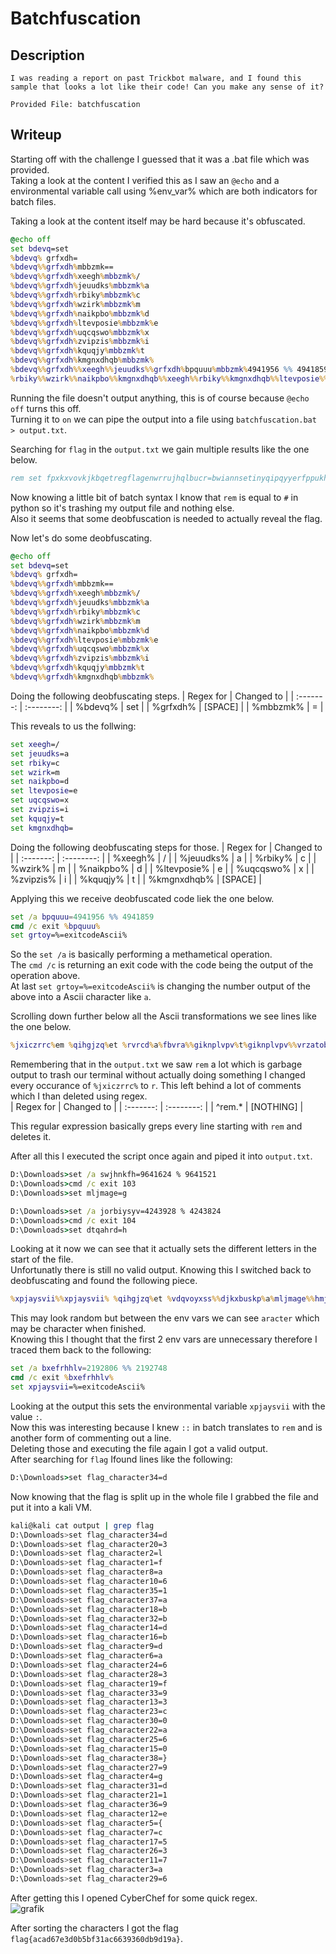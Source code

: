 # Batchfuscation

## Description
```
I was reading a report on past Trickbot malware, and I found this sample that looks a lot like their code! Can you make any sense of it? 

Provided File: batchfuscation
```

## Writeup
Starting off with the challenge I guessed that it was a .bat file which was provided. <br/>
Taking a look at the content I verified this as I saw an `@echo` and a environmental variable call using %env_var% which are both indicators for batch files. <br/>

Taking a look at the content itself may be hard because it's obfuscated. <br/>
```bat
@echo off
set bdevq=set
%bdevq% grfxdh= 
%bdevq%%grfxdh%mbbzmk==
%bdevq%%grfxdh%xeegh%mbbzmk%/
%bdevq%%grfxdh%jeuudks%mbbzmk%a
%bdevq%%grfxdh%rbiky%mbbzmk%c
%bdevq%%grfxdh%wzirk%mbbzmk%m
%bdevq%%grfxdh%naikpbo%mbbzmk%d
%bdevq%%grfxdh%ltevposie%mbbzmk%e
%bdevq%%grfxdh%uqcqswo%mbbzmk%x
%bdevq%%grfxdh%zvipzis%mbbzmk%i
%bdevq%%grfxdh%kquqjy%mbbzmk%t
%bdevq%%grfxdh%kmgnxdhqb%mbbzmk% 
%bdevq%%grfxdh%%xeegh%%jeuudks%%grfxdh%bpquuu%mbbzmk%4941956 %% 4941859
%rbiky%%wzirk%%naikpbo%%kmgnxdhqb%%xeegh%%rbiky%%kmgnxdhqb%%ltevposie%%uqcqswo%%zvipzis%%kquqjy%%kmgnxdhqb%%bpquuu%
```

Running the file doesn't output anything, this is of course because `@echo off` turns this off. <br/>
Turning it to `on` we can pipe the output into a file using `batchfuscation.bat > output.txt`. <br/>

Searching for `flag` in the `output.txt` we gain multiple results like the one below. <br/>
```bat
rem set fpxkxvovkjkbqetregflagenwrrujhqlbucr=bwiannsetinyqipqyyerfppukhzqjpugogktrlqzybzijbhcsvhoiksgelgryr 
```

Now knowing a little bit of batch syntax I know that `rem` is equal to `#` in python so it's trashing my output file and nothing else. <br/>
Also it seems that some deobfuscation is needed to actually reveal the flag. <br/>

Now let's do some deobfuscating. <br/>
```bat
@echo off
set bdevq=set
%bdevq% grfxdh= 
%bdevq%%grfxdh%mbbzmk==
%bdevq%%grfxdh%xeegh%mbbzmk%/
%bdevq%%grfxdh%jeuudks%mbbzmk%a
%bdevq%%grfxdh%rbiky%mbbzmk%c
%bdevq%%grfxdh%wzirk%mbbzmk%m
%bdevq%%grfxdh%naikpbo%mbbzmk%d
%bdevq%%grfxdh%ltevposie%mbbzmk%e
%bdevq%%grfxdh%uqcqswo%mbbzmk%x
%bdevq%%grfxdh%zvipzis%mbbzmk%i
%bdevq%%grfxdh%kquqjy%mbbzmk%t
%bdevq%%grfxdh%kmgnxdhqb%mbbzmk% 
```

Doing the following deobfuscating steps.
| Regex for | Changed to |
| :-------: | :--------: |
| %bdevq% | set |
| %grfxdh% | [SPACE] |
| %mbbzmk% | = |

This reveals to us the follwing:
```bat
set xeegh=/
set jeuudks=a
set rbiky=c
set wzirk=m
set naikpbo=d
set ltevposie=e
set uqcqswo=x
set zvipzis=i
set kquqjy=t
set kmgnxdhqb= 
```

Doing the following deobfuscating steps for those.
| Regex for | Changed to |
| :-------: | :--------: |
| %xeegh% | / |
| %jeuudks% | a |
| %rbiky% | c |
| %wzirk% | m |
| %naikpbo% | d |
| %ltevposie% | e |
| %uqcqswo% | x |
| %zvipzis% | i |
| %kquqjy% | t |
| %kmgnxdhqb% | [SPACE] |

Applying this we receive deobfuscated code liek the one below. <br/>
```bat
set /a bpquuu=4941956 %% 4941859
cmd /c exit %bpquuu%
set grtoy=%=exitcodeAscii%
```

So the `set /a` is basically performing a methametical operation. <br/>
The `cmd /c` is returning an exit code with the code being the output of the operation above. <br/>
At last `set grtoy=%=exitcodeAscii%` is changing the number output of the above into a Ascii character like `a`. <br/>

Scrolling down further below all the Ascii transformations we see lines like the one below. <br/>
```bat
%jxiczrrc%em %qihgjzq%et %rvrcd%a%fbvra%%giknplvpv%t%giknplvpv%%vrzatob%%xulqq%%rvrcd%%znvbyce%%djkxbuskp%%mljmage%%dtqahrd%m
```

Remembering that in the `output.txt` we saw `rem` a lot which is garbage output to trash our terminal without actually doing something I changed every occurance of `%jxiczrrc%` to `r`. This left behind a lot of comments which I than deleted using regex. <br/>
| Regex for | Changed to |
| :-------: | :--------: |
| ^rem.* | [NOTHING] |

This regular expression basically greps every line starting with `rem` and deletes it. <br/>

After all this I executed the script once again and piped it into `output.txt`. <br/>
```bat
D:\Downloads>set /a swjhnkfh=9641624 % 9641521 
D:\Downloads>cmd /c exit 103 
D:\Downloads>set mljmage=g 

D:\Downloads>set /a jorbiysyv=4243928 % 4243824 
D:\Downloads>cmd /c exit 104 
D:\Downloads>set dtqahrd=h
```

Looking at it now we can see that it actually sets the different letters in the start of the file. <br/>
Unfortunatly there is still no valid output. Knowing this I switched back to deobfuscating and found the following piece. <br/>
```bat
%xpjaysvii%%xpjaysvii% %qihgjzq%et %vdqvoyxss%%djkxbuskp%a%mljmage%%hmjhafbu%c%dtqahrd%aracter%wxkugd%%fxqik%%vrzatob%d
```

This may look random but between the env vars we can see `aracter` which may be character when finished. <br/>
Knowing this I thought that the first 2 env vars are unnecessary therefore I traced them back to the following: <br/>
```bat
set /a bxefrhhlv=2192806 %% 2192748
cmd /c exit %bxefrhhlv%
set xpjaysvii=%=exitcodeAscii%
```

Looking at the output this sets the environmental variable `xpjaysvii` with the value `:`. <br/>
Now this was interesting because I knew `::` in batch translates to `rem` and is another form of commenting out a line. <br/>
Deleting those and executing the file again I got a valid output. <br/>
After searching for `flag`  Ifound lines like the following: <br/>
```bat
D:\Downloads>set flag_character34=d
```

Now knowing that the flag is split up in the whole file I grabbed the file and put it into a kali VM. <br/>
```sh
kali@kali cat output | grep flag    
D:\Downloads>set flag_character34=d 
D:\Downloads>set flag_character20=3 
D:\Downloads>set flag_character2=l 
D:\Downloads>set flag_character1=f 
D:\Downloads>set flag_character8=a 
D:\Downloads>set flag_character10=6 
D:\Downloads>set flag_character35=1 
D:\Downloads>set flag_character37=a 
D:\Downloads>set flag_character18=b 
D:\Downloads>set flag_character32=b 
D:\Downloads>set flag_character14=d 
D:\Downloads>set flag_character16=b 
D:\Downloads>set flag_character9=d 
D:\Downloads>set flag_character6=a 
D:\Downloads>set flag_character24=6 
D:\Downloads>set flag_character28=3 
D:\Downloads>set flag_character19=f 
D:\Downloads>set flag_character33=9 
D:\Downloads>set flag_character13=3 
D:\Downloads>set flag_character23=c 
D:\Downloads>set flag_character30=0 
D:\Downloads>set flag_character22=a 
D:\Downloads>set flag_character25=6 
D:\Downloads>set flag_character15=0 
D:\Downloads>set flag_character38=} 
D:\Downloads>set flag_character27=9 
D:\Downloads>set flag_character4=g 
D:\Downloads>set flag_character31=d 
D:\Downloads>set flag_character21=1 
D:\Downloads>set flag_character36=9 
D:\Downloads>set flag_character12=e 
D:\Downloads>set flag_character5={ 
D:\Downloads>set flag_character7=c 
D:\Downloads>set flag_character17=5 
D:\Downloads>set flag_character26=3 
D:\Downloads>set flag_character11=7 
D:\Downloads>set flag_character3=a 
D:\Downloads>set flag_character29=6 
```

After getting this I opened CyberChef for some quick regex. <br/>
![grafik](https://github.com/Aryt3/writeups/assets/110562298/838adf43-1e1b-4403-a632-797a254ac6e1)

After sorting the characters I got the flag `flag{acad67e3d0b5bf31ac6639360db9d19a}`.
